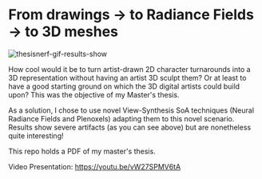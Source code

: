 # From drawings -> to Radiance Fields -> to 3D meshes

![thesisnerf-gif-results-show](https://user-images.githubusercontent.com/32450751/189518406-6c535bcc-1258-4a65-9140-9624a7f17da3.gif)

How cool would it be to turn artist-drawn 2D character turnarounds into a 3D representation without having an artist 3D sculpt them? Or at least to have a good starting ground on which the 3D digital artists could build upon? This was the objective of my Master's thesis.


As a solution, I chose to use novel View-Synthesis SoA techniques (Neural Radiance Fields and Plenoxels) adapting them to this novel scenario. Results show severe artifacts (as you can see above) but are nonetheless quite interesting!


This repo holds a PDF of my master's thesis.


Video Presentation: https://youtu.be/vW27SPMV6tA
